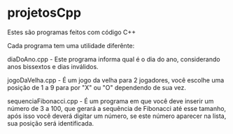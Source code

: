 # projetosCpp
Estes são programas feitos com código C++

Cada programa tem uma utilidade diferênte:

diaDoAno.cpp - Este programa informa qual é o dia do ano, considerando anos bissextos e dias inválidos.

jogoDaVelha.cpp - É um jogo da velha para 2 jogadores, você escolhe uma posição de 1 a 9 para por "X" ou "O" dependendo de sua vez.

sequenciaFibonacci.cpp - É um programa em que você deve inserir um número de 3 a 100, que gerará a sequência de Fibonacci até esse tamanho, após isso você deverá digitar um número, se este número aparecer na lista, sua posição será identificada.
